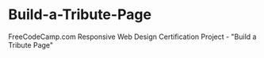 # Build-a-Tribute-Page
FreeCodeCamp.com Responsive Web Design Certification Project - "Build a Tribute Page"
